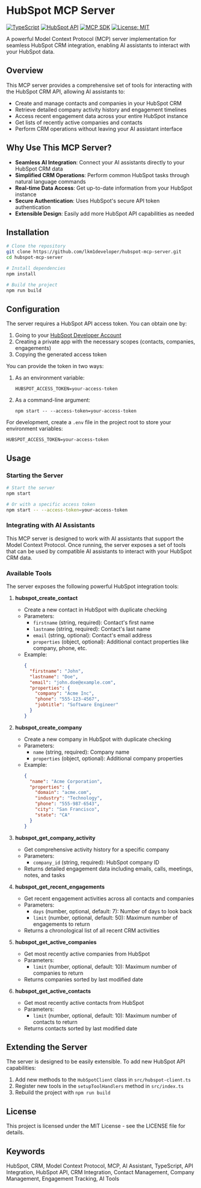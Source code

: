 # HubSpot MCP Server

[![TypeScript](https://img.shields.io/badge/TypeScript-4.9.5-blue.svg)](https://www.typescriptlang.org/)
[![HubSpot API](https://img.shields.io/badge/HubSpot%20API-v3-orange.svg)](https://developers.hubspot.com/docs/api/overview)
[![MCP SDK](https://img.shields.io/badge/MCP%20SDK-1.8.0-green.svg)](https://github.com/modelcontextprotocol/sdk)
[![License: MIT](https://img.shields.io/badge/License-MIT-yellow.svg)](https://opensource.org/licenses/MIT)

A powerful Model Context Protocol (MCP) server implementation for seamless HubSpot CRM integration, enabling AI assistants to interact with your HubSpot data.

## Overview

This MCP server provides a comprehensive set of tools for interacting with the HubSpot CRM API, allowing AI assistants to:

- Create and manage contacts and companies in your HubSpot CRM
- Retrieve detailed company activity history and engagement timelines
- Access recent engagement data across your entire HubSpot instance
- Get lists of recently active companies and contacts
- Perform CRM operations without leaving your AI assistant interface

## Why Use This MCP Server?

- **Seamless AI Integration**: Connect your AI assistants directly to your HubSpot CRM data
- **Simplified CRM Operations**: Perform common HubSpot tasks through natural language commands
- **Real-time Data Access**: Get up-to-date information from your HubSpot instance
- **Secure Authentication**: Uses HubSpot's secure API token authentication
- **Extensible Design**: Easily add more HubSpot API capabilities as needed

## Installation

```bash
# Clone the repository
git clone https://github.com/lkm1developer/hubspot-mcp-server.git
cd hubspot-mcp-server

# Install dependencies
npm install

# Build the project
npm run build
```

## Configuration

The server requires a HubSpot API access token. You can obtain one by:

1. Going to your [HubSpot Developer Account](https://developers.hubspot.com/)
2. Creating a private app with the necessary scopes (contacts, companies, engagements)
3. Copying the generated access token

You can provide the token in two ways:

1. As an environment variable:
   ```
   HUBSPOT_ACCESS_TOKEN=your-access-token
   ```

2. As a command-line argument:
   ```
   npm start -- --access-token=your-access-token
   ```

For development, create a `.env` file in the project root to store your environment variables:

```
HUBSPOT_ACCESS_TOKEN=your-access-token
```

## Usage

### Starting the Server

```bash
# Start the server
npm start

# Or with a specific access token
npm start -- --access-token=your-access-token
```

### Integrating with AI Assistants

This MCP server is designed to work with AI assistants that support the Model Context Protocol. Once running, the server exposes a set of tools that can be used by compatible AI assistants to interact with your HubSpot CRM data.

### Available Tools

The server exposes the following powerful HubSpot integration tools:

1. **hubspot_create_contact**
   - Create a new contact in HubSpot with duplicate checking
   - Parameters:
     - `firstname` (string, required): Contact's first name
     - `lastname` (string, required): Contact's last name
     - `email` (string, optional): Contact's email address
     - `properties` (object, optional): Additional contact properties like company, phone, etc.
   - Example:
     ```json
     {
       "firstname": "John",
       "lastname": "Doe",
       "email": "john.doe@example.com",
       "properties": {
         "company": "Acme Inc",
         "phone": "555-123-4567",
         "jobtitle": "Software Engineer"
       }
     }
     ```

2. **hubspot_create_company**
   - Create a new company in HubSpot with duplicate checking
   - Parameters:
     - `name` (string, required): Company name
     - `properties` (object, optional): Additional company properties
   - Example:
     ```json
     {
       "name": "Acme Corporation",
       "properties": {
         "domain": "acme.com",
         "industry": "Technology",
         "phone": "555-987-6543",
         "city": "San Francisco",
         "state": "CA"
       }
     }
     ```

3. **hubspot_get_company_activity**
   - Get comprehensive activity history for a specific company
   - Parameters:
     - `company_id` (string, required): HubSpot company ID
   - Returns detailed engagement data including emails, calls, meetings, notes, and tasks

4. **hubspot_get_recent_engagements**
   - Get recent engagement activities across all contacts and companies
   - Parameters:
     - `days` (number, optional, default: 7): Number of days to look back
     - `limit` (number, optional, default: 50): Maximum number of engagements to return
   - Returns a chronological list of all recent CRM activities

5. **hubspot_get_active_companies**
   - Get most recently active companies from HubSpot
   - Parameters:
     - `limit` (number, optional, default: 10): Maximum number of companies to return
   - Returns companies sorted by last modified date

6. **hubspot_get_active_contacts**
   - Get most recently active contacts from HubSpot
   - Parameters:
     - `limit` (number, optional, default: 10): Maximum number of contacts to return
   - Returns contacts sorted by last modified date




## Extending the Server

The server is designed to be easily extensible. To add new HubSpot API capabilities:

1. Add new methods to the `HubSpotClient` class in `src/hubspot-client.ts`
2. Register new tools in the `setupToolHandlers` method in `src/index.ts`
3. Rebuild the project with `npm run build`

## License

This project is licensed under the MIT License - see the LICENSE file for details.

## Keywords

HubSpot, CRM, Model Context Protocol, MCP, AI Assistant, TypeScript, API Integration, HubSpot API, CRM Integration, Contact Management, Company Management, Engagement Tracking, AI Tools
